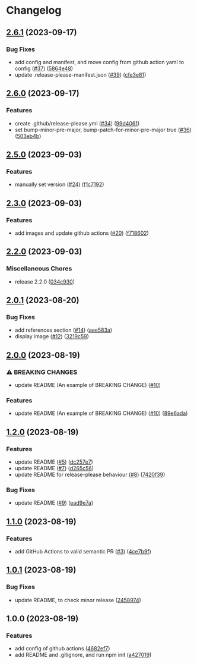 # Changelog

## [2.6.1](https://github.com/dhythm/release-please-example/compare/v2.6.0...v2.6.1) (2023-09-17)


### Bug Fixes

* add config and manifest, and move config from github action yaml to config ([#37](https://github.com/dhythm/release-please-example/issues/37)) ([5864e48](https://github.com/dhythm/release-please-example/commit/5864e48aced7deea453f75d9d4642fbdd81926cf))
* update .release-please-manifest.json ([#39](https://github.com/dhythm/release-please-example/issues/39)) ([cfe3e81](https://github.com/dhythm/release-please-example/commit/cfe3e8197dd6966a677fef05dfe8ed2afdd4eac3))

## [2.6.0](https://github.com/dhythm/release-please-example/compare/v2.5.0...v2.6.0) (2023-09-17)


### Features

* create .github/release-please.yml ([#34](https://github.com/dhythm/release-please-example/issues/34)) ([99d4061](https://github.com/dhythm/release-please-example/commit/99d40619c52eeeb71e13adde23cae6367f34125b))
* set bump-minor-pre-major, bump-patch-for-minor-pre-major true ([#36](https://github.com/dhythm/release-please-example/issues/36)) ([503eb4b](https://github.com/dhythm/release-please-example/commit/503eb4b4c0285d01f1e138fcd6552b35a8c43ae1))

## [2.5.0](https://github.com/dhythm/release-please-example/compare/v2.3.0...v2.5.0) (2023-09-03)


### Features

* manually set version ([#24](https://github.com/dhythm/release-please-example/issues/24)) ([f1c7192](https://github.com/dhythm/release-please-example/commit/f1c7192601ce50e2b9e5d5ae0f451a4d2442f15e))

## [2.3.0](https://github.com/dhythm/release-please-example/compare/v2.2.0...v2.3.0) (2023-09-03)


### Features

* add images and update github actions ([#20](https://github.com/dhythm/release-please-example/issues/20)) ([f718602](https://github.com/dhythm/release-please-example/commit/f718602ced483b9ddb9189aae2760a5e87e1c910))

## [2.2.0](https://github.com/dhythm/release-please-example/compare/v2.0.1...v2.2.0) (2023-09-03)


### Miscellaneous Chores

* release 2.2.0 ([034c930](https://github.com/dhythm/release-please-example/commit/034c930603d99659cd1ea5dadc7eadd9d3ed3a70))

## [2.0.1](https://github.com/dhythm/release-please-example/compare/v2.0.0...v2.0.1) (2023-08-20)


### Bug Fixes

* add references section ([#14](https://github.com/dhythm/release-please-example/issues/14)) ([aee583a](https://github.com/dhythm/release-please-example/commit/aee583a0bab7a3db9ab38a1a5f931aaf53f9ada2))
* display image ([#12](https://github.com/dhythm/release-please-example/issues/12)) ([3219c59](https://github.com/dhythm/release-please-example/commit/3219c590ca42f54c42154689e264fdec724e45f0))

## [2.0.0](https://github.com/dhythm/release-please-example/compare/v1.2.0...v2.0.0) (2023-08-19)


### ⚠ BREAKING CHANGES

* update README (An example of BREAKING CHANGE) ([#10](https://github.com/dhythm/release-please-example/issues/10))

### Features

* update README (An example of BREAKING CHANGE) ([#10](https://github.com/dhythm/release-please-example/issues/10)) ([89e6ada](https://github.com/dhythm/release-please-example/commit/89e6ada1ad3bebddc358ff524348148a14fa676a))

## [1.2.0](https://github.com/dhythm/release-please-example/compare/v1.1.0...v1.2.0) (2023-08-19)


### Features

* update README ([#5](https://github.com/dhythm/release-please-example/issues/5)) ([dc257e7](https://github.com/dhythm/release-please-example/commit/dc257e7758ae36b762ba97e9a6f42bee4e3ba1c0))
* update README ([#7](https://github.com/dhythm/release-please-example/issues/7)) ([d265c56](https://github.com/dhythm/release-please-example/commit/d265c56829b24bb3d0c51aa4986c69172012ee65))
* update README for release-please behaviour ([#8](https://github.com/dhythm/release-please-example/issues/8)) ([7420f39](https://github.com/dhythm/release-please-example/commit/7420f395b89b20d095ba25f09a47a48186e7b54c))


### Bug Fixes

* update README ([#9](https://github.com/dhythm/release-please-example/issues/9)) ([ead9e7a](https://github.com/dhythm/release-please-example/commit/ead9e7a1d6729a8834699b4b51e10bb689e21c5a))

## [1.1.0](https://github.com/dhythm/release-please-example/compare/v1.0.1...v1.1.0) (2023-08-19)


### Features

* add GitHub Actions to valid semantic PR ([#3](https://github.com/dhythm/release-please-example/issues/3)) ([4ce7b9f](https://github.com/dhythm/release-please-example/commit/4ce7b9f049db4a103a284046560ead720329c075))

## [1.0.1](https://github.com/dhythm/release-please-example/compare/v1.0.0...v1.0.1) (2023-08-19)


### Bug Fixes

* update README, to check minor release ([2458974](https://github.com/dhythm/release-please-example/commit/2458974a9cd785d07678686bfe7fc64924c1740c))

## 1.0.0 (2023-08-19)


### Features

* add config of github actions ([4682ef7](https://github.com/dhythm/release-please-example/commit/4682ef7a40b457d653f5dda17d1de0f15ddefc45))
* add README and .gitignore, and run npm init ([a427019](https://github.com/dhythm/release-please-example/commit/a4270190910a392e63616614f81cd5ebf167acb8))
